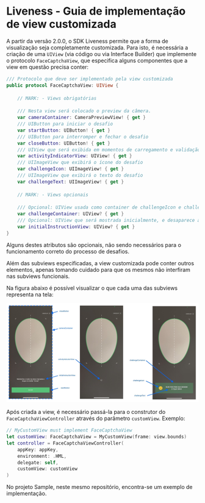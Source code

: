 # Liveness - Guia de implementação de view customizada

A partir da versão 2.0.0, o SDK Liveness permite que a forma de visualização seja completamente customizada. Para isto, é necessária a criação de uma `UIView` (via código ou via Interface Builder) que implemente o protocolo `FaceCaptchaView`, que especifica alguns componentes que a view em questão precisa conter:

```swift
/// Protocolo que deve ser implementado pela view customizada
public protocol FaceCaptchaView: UIView {

    // MARK: - Views obrigatórias

    /// Nesta view será colocado o preview da câmera.
    var cameraContainer: CameraPreviewView! { get }
    /// UIButton para iniciar o desafio
    var startButton: UIButton! { get }
    /// UIButton para interromper e fechar o desafio
    var closeButton: UIButton! { get }
    /// UIView que será exibida em momentos de carregamento e validação
    var activityIndicatorView: UIView! { get }
    /// UIImageView que exibirá o ícone do desafio
    var challengeIcon: UIImageView! { get }
    /// UIImageView que exibirá o texto do desafio
    var challengeText: UIImageView! { get }

    // MARK: - Views opcionais

    /// Opcional: UIView usada como container de challengeIcon e challengeTextView
    var challengeContainer: UIView? { get }
    /// Opcional: UIView que será mostrada inicialmente, e desaparece após startButton ser clicado
    var initialInstructionView: UIView? { get }
}
```

Alguns destes atributos são opcionais, não sendo necessários para o funcionamento correto do processo de desafios.

Além das subviews especificadas, a view customizada pode conter outros elementos, apenas tomando cuidado para que os mesmos não interfiram nas subviews funcionais.

Na figura abaixo é possível visualizar o que cada uma das subviews representa na tela:

![Componentes da view customizada](../Images/FaceCaptcha/custom_view_components.jpg)

Após criada a view, é necessário passá-la para o construtor do `FaceCaptchaViewController` através do parâmetro `customView`. Exemplo:

```swift
// MyCustomView must implement FaceCaptchaView
let customView: FaceCaptchaView = MyCustomView(frame: view.bounds)
let controller = FaceCaptchaViewController(
    appKey: appKey,
    environment: .HML,
    delegate: self,
    customView: customView
)
```

No projeto Sample, neste mesmo repositório, encontra-se um exemplo de implementação.
